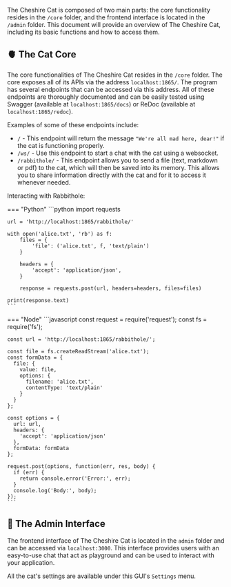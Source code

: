 The Cheshire Cat is composed of two main parts: the core functionality resides in the `/core` folder, and the frontend interface is located in the `/admin` folder. This document will provide an overview of The Cheshire Cat, including its basic functions and how to access them.

## :anatomical_heart: The Cat Core

The core functionalities of The Cheshire Cat resides in the `/core` folder. The core exposes all of its APIs via the address `localhost:1865/`.
The program has several endpoints that can be accessed via this address. All of these endpoints are thoroughly documented and can be easily tested using Swagger (available at `localhost:1865/docs`) or ReDoc (available at `localhost:1865/redoc`).

Examples of some of these endpoints include:

- `/` - This endpoint will return the message `"We're all mad here, dear!"` if the cat is functioning properly.
- `/ws/` - Use this endpoint to start a chat with the cat using a websocket.
- `/rabbithole/` - This endpoint allows you to send a file (text, markdown or pdf) to the cat, which will then be saved into its memory. This allows you to share information directly with the cat and for it to access it whenever needed.
   
Interacting with Rabbithole:

=== "Python"
    ```python
    import requests
    
    url = 'http://localhost:1865/rabbithole/'
    
    with open('alice.txt', 'rb') as f:
        files = {
            'file': ('alice.txt', f, 'text/plain')
        }
    
        headers = {
            'accept': 'application/json',
        }
    
        response = requests.post(url, headers=headers, files=files)
    
    print(response.text)
    ```
=== "Node"
    ```javascript
    const request = require('request');
    const fs = require('fs');
    
    const url = 'http://localhost:1865/rabbithole/';
    
    const file = fs.createReadStream('alice.txt');
    const formData = {
      file: {
        value: file,
        options: {
          filename: 'alice.txt',
          contentType: 'text/plain'
        }
      }
    };
    
    const options = {
      url: url,
      headers: {
        'accept': 'application/json'
      },
      formData: formData
    };
    
    request.post(options, function(err, res, body) {
      if (err) {
        return console.error('Error:', err);
      }
      console.log('Body:', body);
    });
    ```

## :yarn: The Admin Interface

The frontend interface of The Cheshire Cat is located in the `admin` folder and can be accessed via `localhost:3000`. This interface provides users with an easy-to-use chat that act as playground and can be used to interact with your application.   
   
All the cat's settings are available under this GUI's `Settings` menu.